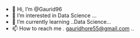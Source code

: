 - 👋 Hi, I’m @Gaurid96
- 👀 I’m interested in Data Science ...
- 🌱 I’m currently learning ..Data Science...
- 📫 How to reach me . gauridhore55@gmail.com ..

<!---
Gaurid96/Gaurid96 is a ✨ special ✨ repository because its `README.md` (this file) appears on your GitHub profile.
You can click the Preview link to take a look at your changes.
--->
